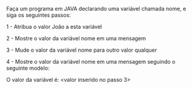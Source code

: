 Faça um programa em JAVA declarando uma variável
chamada nome, e siga os seguintes passos:

1 - Atribua o valor João a esta variável

2 - Mostre o valor da variável nome em uma
mensagem

3 - Mude o valor da variável nome para outro valor
qualquer

4 - Mostre o valor da variável nome em uma
mensagem seguindo o seguinte modelo:

O valor da variável é: <valor inserido no passo 3>
